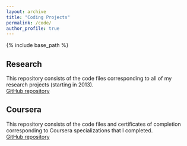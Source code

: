 ```yaml
---
layout: archive
title: "Coding Projects"
permalink: /code/
author_profile: true
---
```


{% include base_path %}

## Research
This repository consists of the code files corresponding to all of my research projects (starting in 2013). <br />
[GitHub repository](https://github.com/dynova/research_codes)

## Coursera
This repository consists of the code files and certificates of completion corresponding to Coursera specializations that I completed. <br />
[GitHub repository](https://github.com/dynova/coursera)